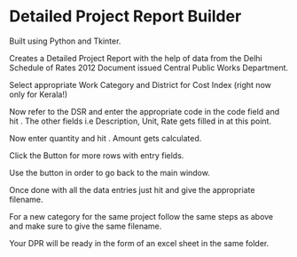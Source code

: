 Detailed Project Report Builder
==========
Built using Python and Tkinter.

Creates a Detailed Project Report with the help of data from the Delhi Schedule of Rates 2012 Document issued Central Public Works Department.

Select appropriate Work Category and District for Cost Index (right now only for Kerala!)

Now refer to the DSR and enter the appropriate code in the code field and hit <Enter>. The other fields i.e Description, Unit, Rate gets filled in at this point.

Now enter quantity and hit <Enter>. Amount gets calculated. 

Click the <Add Row> Button for more rows with entry fields.

Use the <Back> button in order to go back to the main window.

Once done with all the data entries just hit <Submit> and give the appropriate filename. 

For a new category for the same project follow the same steps as above and make sure to give the same filename. 

Your DPR will be ready in the form of an excel sheet in the same folder.

